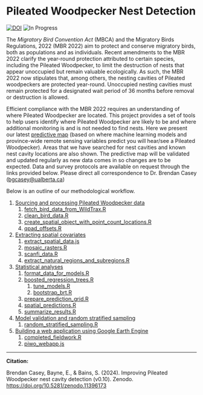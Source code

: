 
# Pileated Woodpecker Nest Detection


[![DOI](https://zenodo.org/badge/648137985.svg)](https://zenodo.org/doi/10.5281/zenodo.11396172) ![In Progress](https://img.shields.io/badge/Status-In%20Progress-yellow)

The _Migratory Bird Convention Act_ (MBCA) and the Migratory Birds Regulations, 2022 (MBR 2022) aim to protect and conserve migratory birds, both as populations and as individuals. Recent amendments to the MBR 2022 clarify the year-round protection attributed to certain species, including the Pileated Woodpecker, to limit the destruction of nests that appear unoccupied but remain valuable ecologically. As such, the MBR 2022 now stipulates that, among others, the nesting cavities of Pileated woodpeckers are protected year-round. Unoccupied nesting cavities must remain protected for a designated wait period of 36 months before removal or destruction is allowed.

Efficient compliance with the MBR 2022 requires an understanding of where Pileated Woodpecker are located. This project provides a set of tools to help users identify where Pileated Woodpecker are likely to be and where additional monitoring is and is not needed to find nests. Here we present our latest [predictive map](https://ee-bgcasey-piwomodels.projects.earthengine.app/view/pileatedwoodpecker) (based on where machine learning models and province-wide remote sensing variables predict you will hear/see a Pileated Woodpecker). Areas that we have searched for nest cavities and known nest cavity locations are also shown. The predictive map will be validated and updated regularly as new data comes in so changes are to be expected. Data and survey protocols are available on request through the links provided below. Please direct all correspondence to Dr. Brendan Casey (bgcasey@ualberta.ca)

Below is an outline of our methodological workflow. 

1. [Sourcing and processing Pileated Woodpecker data](documentation/piwo_data.md)
   1. [fetch_bird_data_from_WildTrax.R](1_code/r_scripts/fetch_bird_data_from_WildTrax.R)
   2. [clean_bird_data.R](1_code/r_scripts/clean_bird_data.R)
   3. [create_spatial_object_with_point_count_locations.R](1_code/r_scripts/create_spatial_object_with_point_count_locations.R)
   4. [qpad_offsets.R](1_code/r_scripts/qpad_offsets.R)
2. [Extracting spatial covariates](documentation/spatial_covariates.md)
   1. [extract_spatial_data.js](1_code/GEE/extract_spatial_data.js)
   2. [mosaic_rasters.R](1_code/r_scripts/mosaic_rasters.R)
   3. [scanfi_data.R](1_code/r_scripts/scanfi_data.R)
   4. [extract_natural_regions_and_subregions.R](1_code/r_scripts/extract_natural_regions_and_subregions.R)
3. [Statistical analyses](documentation/statistical_analyses.md)
   1. [format_data_for_models.R](1_code/r_scripts/format_data_for_models.R)
   2. [boosted_regression_trees.R](1_code/r_scripts/boosted_regression_trees.R)
      1. [tune_models.R](1_code/r_scripts/functions/tune_models.R)
      2. [bootstrap_brt.R](1_code/r_scripts/functions/bootstrap_brt.R)
   3. [prepare_prediction_grid.R](1_code/r_scripts/prepare_prediction_grid.R)
   5. [spatial_predictions.R](1_code/r_scripts/spatial_predictions.R)
   6. [summarize_results.R](1_code/r_scripts/summarize_results.R)
4. [Model validation and random stratified sampling](documentation/random_stratified_sampling.md)
   1. [random_stratified_sampling.R](1_code/r_scripts/random_stratified_sampling.R)
5. [Building a web application using Google Earth Engine](documentation/gee_web_application.md)
   1. [completed_fieldwork.R](1_code/r_scripts/completed_fieldwork.R)
   2. [piwo_webapp.js](1_code/GEE/piwo_webapp.js)



----
**Citation:**

Brendan Casey, Bayne, E., & Bains, S. (2024). Improving Pileated Woodpecker nest cavity detection (v0.10). Zenodo. https://doi.org/10.5281/zenodo.11396173

